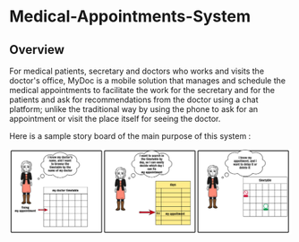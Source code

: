 # Medical-Appointments-System


## Overview

For medical patients, secretary and doctors who works and visits the doctor's office, MyDoc is a
mobile solution that manages and schedule the medical appointments to facilitate the work for the
secretary and for the patients and ask for recommendations from the doctor using a chat platform;
unlike the traditional way by using the phone to ask for an appointment or visit the place itself for
seeing the doctor.

Here is a sample story board of the main purpose of this system : 

![](Images/storyBoard.png)

